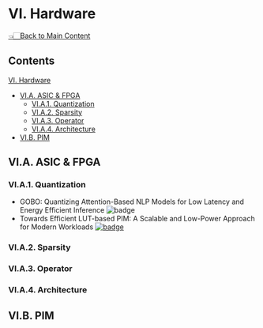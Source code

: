 # VI. Hardware

<p align="left">
<a href="../README.md#table-of-contents">👈🏻Back to Main Content</a>
</p>

## Contents

[VI. Hardware](VI-hardware.md)
- [VI.A. ASIC & FPGA](VI-hardware.md#via-asic-&-fpga)
  - [VI.A.1. Quantization](VI-hardware.md#via1-quantization)
  - [VI.A.2. Sparsity](VI-hardware.md#via2-sparsity)
  - [VI.A.3. Operator](VI-hardware.md#via3-operator)
  - [VI.A.4. Architecture](VI-hardware.md#via4-architecture)
- [VI.B. PIM]()

## VI.A. ASIC & FPGA

### VI.A.1. Quantization
- GOBO: Quantizing Attention-Based NLP Models for Low Latency and Energy Efficient Inference <a herf="https://arxiv.org/abs/2502.02142" target="_blank"> <img src="https://img.shields.io/badge/arxiv-25.02-b31b1b" alt="badge"/></a>
- Towards Efficient LUT-based PIM: A Scalable and Low-Power Approach for Modern Workloads <a href="https://arxiv.org/abs/2502.02142" target="_blank"> <img src="https://img.shields.io/badge/arxiv-25.02-b31b1b" alt="badge"/></a> 


### VI.A.2. Sparsity

### VI.A.3. Operator

### VI.A.4. Architecture

## VI.B. PIM
